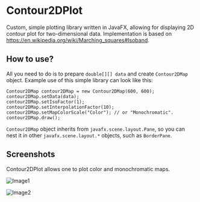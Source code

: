 # Contour2DPlot
Custom, simple plotting library written in JavaFX, allowing for displaying 2D contour plot for two-dimensional data. Implementation is based on https://en.wikipedia.org/wiki/Marching_squares#Isoband.

<h2>How to use?</h2>

All you need to do is to prepare `double[][] data` and create `Contour2DMap` object. Example use of this simple library can look like this:

```
Contour2DMap contour2DMap = new Contour2DMap(600, 600);
contour2DMap.setData(data);
contour2DMap.setIsoFactor(1);
contour2DMap.setInterpolationFactor(10);
contour2DMap.setMapColorScale("Color"); // or "Monochromatic".
contour2DMap.draw();
```

`Contour2DMap` object inherits from `javafx.scene.layout.Pane`, so you can nest it in other `javafx.scene.layout.*` objects, such as `BorderPane`.

<h2>Screenshots</h2>

Contour2DPlot allows one to plot color and monochromatic maps.

![Image1](https://github.com/bluevoxel/Contour2DPlot/raw/master/screenshots/ContourPlotColor.png)

![Image2](https://github.com/bluevoxel/Contour2DPlot/raw/master/screenshots/ContourPlotMonochromatic.png)
